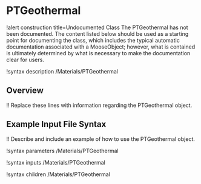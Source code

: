 # PTGeothermal

!alert construction title=Undocumented Class
The PTGeothermal has not been documented. The content listed below should be used as a starting point for
documenting the class, which includes the typical automatic documentation associated with a
MooseObject; however, what is contained is ultimately determined by what is necessary to make the
documentation clear for users.

!syntax description /Materials/PTGeothermal

## Overview

!! Replace these lines with information regarding the PTGeothermal object.

## Example Input File Syntax

!! Describe and include an example of how to use the PTGeothermal object.

!syntax parameters /Materials/PTGeothermal

!syntax inputs /Materials/PTGeothermal

!syntax children /Materials/PTGeothermal
